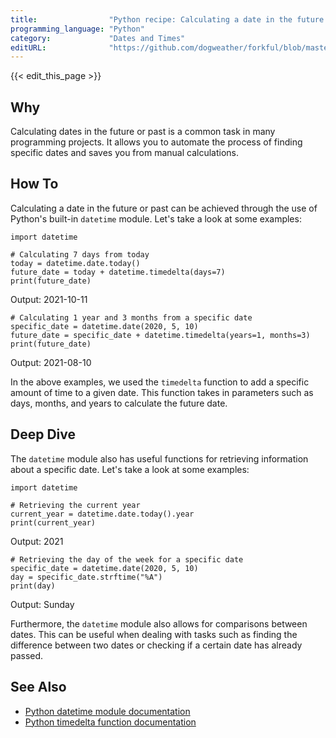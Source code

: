 ```yaml
---
title:                "Python recipe: Calculating a date in the future or past"
programming_language: "Python"
category:             "Dates and Times"
editURL:              "https://github.com/dogweather/forkful/blob/master/content/en/python/calculating-a-date-in-the-future-or-past.md"
---
```


{{< edit_this_page >}}

## Why

Calculating dates in the future or past is a common task in many programming projects. It allows you to automate the process of finding specific dates and saves you from manual calculations.

## How To

Calculating a date in the future or past can be achieved through the use of Python's built-in `datetime` module. Let's take a look at some examples:

```
import datetime

# Calculating 7 days from today
today = datetime.date.today()
future_date = today + datetime.timedelta(days=7)
print(future_date)
```

Output: 2021-10-11

```
# Calculating 1 year and 3 months from a specific date
specific_date = datetime.date(2020, 5, 10)
future_date = specific_date + datetime.timedelta(years=1, months=3)
print(future_date)
```

Output: 2021-08-10

In the above examples, we used the `timedelta` function to add a specific amount of time to a given date. This function takes in parameters such as days, months, and years to calculate the future date.

## Deep Dive

The `datetime` module also has useful functions for retrieving information about a specific date. Let's take a look at some examples:

```
import datetime

# Retrieving the current year
current_year = datetime.date.today().year
print(current_year)
```

Output: 2021

```
# Retrieving the day of the week for a specific date
specific_date = datetime.date(2020, 5, 10)
day = specific_date.strftime("%A")
print(day)
```

Output: Sunday

Furthermore, the `datetime` module also allows for comparisons between dates. This can be useful when dealing with tasks such as finding the difference between two dates or checking if a certain date has already passed.

## See Also

- [Python datetime module documentation](https://docs.python.org/3/library/datetime.html)
- [Python timedelta function documentation](https://docs.python.org/3/library/datetime.html#timedelta-objects)